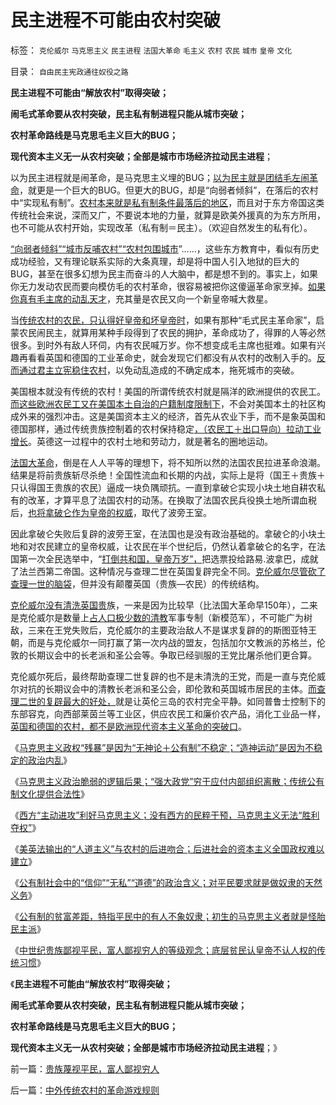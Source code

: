 # 民主进程不可能由农村突破

标签： `克伦威尔` `马克思主义` `民主进程` `法国大革命` `毛主义` `农村` `农民` `城市` `皇帝` `文化` 

目录： `自由民主宪政通往奴役之路`

**民主进程不可能由“解放农村”取得突破；**

**闹毛式革命要从农村突破，民主私有制进程只能从城市突破；**

**农村革命路线是马克思毛主义巨大的BUG；**

**现代资本主义无一从农村突破；全部是城市市场经济拉动民主进程**；

以为民主进程就是闹革命，是马克思主义埋的BUG；[以为民主就是团结毛左闹革命](../../../2011/11/13/“利益的妥协”截然不同于“信仰的团结大多数”.md)，就更是一个巨大的BUG。但更大的BUG，却是“向弱者倾斜”，在落后的农村中“实现私有制”。[农村本来就是私有制条件最落后的地区](../../../2009/9/19/农村：市场流通物流法制和人权欠发达地区.md)，而且对于东方帝国这类传统社会来说，深而又广，不要说本地的力量，就算是欧美外援真的为东方所用，也不可能从农村开始，实现改革（私有制＝民主）。（欢迎自然发生的私有化）。

[“向弱者倾斜”“城市反哺农村”“农村包围城市](../../../2009/9/20/向农村倾斜资源的经济政策是常识性的错误.md)”……，这些东方教育中，看似有历史成功经验，又有理论联系实际的大条真理，却是将中国人引入地狱的巨大的BUG，甚至在很多幻想为民主而奋斗的人大脑中，都是想不到的。事实上，如果你无力发动农民而要向模仿毛的农村革命，很容易被把你这傻逼革命家烹掉。[如果你真有毛主席的动乱天才](../../../2009/9/18/农村包围城市只是信仰中的神话.md)，充其量是农民又向一个新皇帝喊大救星。

当[传统农村的农民，只认得好皇帝和坏皇帝时](../../../2011/11/11/很多贫民还是认毛主席的.md)，如果有那种“毛式民主革命家”，启蒙农民闹民主，就算用某种手段得到了农民的拥护，革命成功了，得罪的人等必然很多。到时外有敌人环伺，内有农民喊万岁。你不想变成毛主席也挺难。如果有兴趣再看看英国和德国的工业革命史，就会发现它们都没有从农村的改制入手的。[反而通过君主立宪稳住农村](http://darthvad.blog.163.com/blog/static/5339947020119305458185/)，以免动乱造成的不确定成本，拖死城市的突破。

美国根本就没有传统的农村！美国的所谓传统农村就是隔洋的欧洲提供的农民工。[而这些欧洲农民工又在美国本土自治的户籍制度限制下](../../../2011/10/6/美国经济的可持续发展原因在“人权私有”，早期的萧条.md)，不会对美国本土的社区构成外来的强烈冲击。这是美国资本主义的经济，首先从农业下手，而不是象英国和德国那样，通过传统贵族控制着的农村保持稳定[，（农民工＋出口导向）拉动工业增长](../../../2010/8/31/反驳西方指责中国殖民非洲.md)。英德这一过程中的农村土地和劳动力，就是著名的圈地运动。

[法国大革命](../../../2011/8/30/纳粹法国打败了犹太德国，民粹暴行针对无权小民.md)，倒是在人人平等的理想下，将不知所以然的法国农民拉进革命浪潮。结果是将前贵族斩尽杀绝！全国性流血和长期的内战，实际上是将（国王＋贵族＋只认得国王贵族的农民）逼成一块负隅顽抗。一直到拿破仑实现小块土地自耕农私有的改革，才算平息了法国农村的动荡。在换取了法国农民兵役换土地所谓血税后，[也将拿破仑作为皇帝的权威](../../../2011/3/12/法国大革命是社会主义民粹运动.md)，取代了波旁王室。

因此拿破仑失败后复辟的波旁王室，在法国也是没有政治基础的。拿破仑的小块土地和对农民建立的皇帝权威，让农民在半个世纪后，仍然认着拿破仑的名字，在法国第一次全民选举中，“[打倒共和国，皇帝万岁”，](../../../2011/11/11/文革传统源远流长，和农民起义.md)把选票投给路易.波拿巴，成就了法兰西第二帝国。这种情况与查理二世在英国复辟完全不同。[克伦威尔尽管砍了查理一世的脑袋](../../../2011/10/21/民主不是为了报复，请不要选择克伦威尔革命.md)，但并没有颠覆英国（贵族—农民）的传统结构。

[克伦威尔没有清洗英国贵](../../../2011/3/10/克伦威尔，国王和民粹王.md)族，一来是因为比较早（比法国大革命早150年），二来是克伦威尔是数量上[占人口极少数的清教](../../../2011/9/28/皮科特大屠杀，基督教的普世帝国观是反人类的.md)军事专制（新模范军），不可能广为树敌，三来在王党失败后，克伦威尔的主要政治敌人不是谋求复辟的的斯图亚特王朝，而是与克伦威尔一同打赢了第一次内战的盟友，包括加尔文教派的苏格兰，伦敦的长期议会中的长老派和圣公会等。争取已经驯服的王党比屠杀他们更合算。

克伦威尔死后，最终帮助查理二世复辟的也不是未清洗的王党，而是一直与克伦威尔对抗的长期议会中的清教长老派和圣公会，即伦敦和英国城市居民的主体。[而查理二世的复辟最大的好处，](../../../2011/11/14/《英国宪制》中的贵族情结和马克思的剥削阶级.md)就是让英伦三岛的农村完全平静。如同普鲁士控制下的东部容克，向西部莱茵兰等工业区，供应农民工和廉价农产品，消化工业品一样，[英国和德国的农村，都不是欧洲现代资本主义革命的突破口](http://darthvad.blog.sohu.com/189450007.html)。

《[马克思主义政权“残暴”是因为“无神论＋公有制”不稳定；“造神运动”是因为不稳定的政治内乱](../../../2011/11/15/马克思主义的政治行为的逻辑内因.md)》

《[马克思主义政治脆弱的逻辑后果；“强大政党”穷于应付内部组织离散；传统公有制文化提供合法性](../../../2011/11/15/马克思主义政治脆弱的逻辑后果.md)》

《[西方“主动进攻”利好马克思主义；没有西方的民粹干预，马克思主义无法“胜利夺权”](../../../2011/11/15/西方“主动进攻”利好马克思主义运动.md)》

《[美英法输出的“人道主义”与农村的后进吻合；后进社会的资本主义全国政权难以建立](../../../2011/11/16/后进国家的资本主义政权难以建立.md)》

《[公有制社会中的“信仰”“无私”“道德”的政治含义；对平民要求就是做奴隶的天然义务](../../../2011/11/16/“信仰”“无私”“道德”“向弱者倾斜”的含义.md)》

《[公有制的贫富差距，特指平民中的有人不象奴隶；初生的马克思主义者就是怪胎民主派](../../../2011/11/16/公有制仇富“贫富差距”的含义.md)》

《[中世纪贵族鄙视平民，富人鄙视穷人的等级观念；底层贫民认皇帝不认人权的传统习惯](../../../2011/11/17/贵族蔑视平民，富人鄙视穷人.md)》

《**民主进程不可能由“解放农村”取得突破；**

**闹毛式革命要从农村突破，民主私有制进程只能从城市突破；**

**农村革命路线是马克思毛主义巨大的BUG；**

**现代资本主义无一从农村突破；全部是城市市场经济拉动民主进程**；》

前一篇：[贵族蔑视平民，富人鄙视穷人](../../../2011/11/17/贵族蔑视平民，富人鄙视穷人.md)

后一篇：[中外传统农村的革命游戏规则](../../../2011/11/17/中外传统农村的革命游戏规则.md)